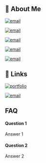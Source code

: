 ## 🚀 About Me

  [![email](https://img.shields.io/badge/js-f0db4f?style=for-the-badge&logo=javascript&logoColor=black)](https://muhammadalidadi.ir)&nbsp;


[![email](https://img.shields.io/badge/react-5356FF?style=for-the-badge&logo=react&logoColor=black)](https://muhammadalidadi.ir) 

[![email](https://img.shields.io/badge/typrescript-5356FF?style=for-the-badge&logo=typescript&logoColor=black)](https://muhammadalidadi.ir) 

[![email](https://img.shields.io/badge/python-5755FE?style=for-the-badge&logo=python&logoColor=black)](https://muhammadalidadi.ir)

[![email](https://img.shields.io/badge/django-2C7865?style=for-the-badge&logo=django&logoColor=black)](https://muhammadalidadi.ir)




## 🔗 Links
[![portfolio](https://img.shields.io/badge/my_portfolio-000?style=for-the-badge&logo=ko-fi&logoColor=white)](https://muhammadalidadi.ir/)

[![email](https://img.shields.io/badge/mo.alidadi@gmail.com-0A66C2?style=for-the-badge&logo=e&logoColor=white)](mailto:mo.alidadi@gmail.com)




## FAQ

#### Question 1

Answer 1

#### Question 2

Answer 2

